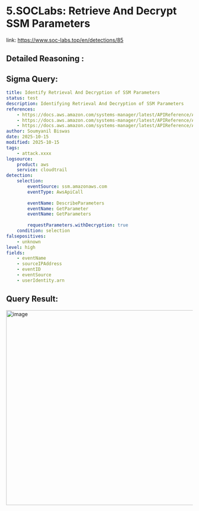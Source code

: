 # 5.SOCLabs: Retrieve And Decrypt SSM Parameters

link: https://www.soc-labs.top/en/detections/85

## Detailed Reasoning :


## Sigma Query:

```yaml
title: Identify Retrieval And Decryption of SSM Parameters
status: test
description: Identifying Retrieval And Decryption of SSM Parameters
references:
    - https://docs.aws.amazon.com/systems-manager/latest/APIReference/API_DescribeParameters.html
    - https://docs.aws.amazon.com/systems-manager/latest/APIReference/API_GetParameter.html
    - https://docs.aws.amazon.com/systems-manager/latest/APIReference/API_GetParameters.html
author: Soumyanil Biswas
date: 2025-10-15
modified: 2025-10-15
tags:
    - attack.xxxx
logsource:
    product: aws
    service: cloudtrail
detection:
    selection:
        eventSource: ssm.amazonaws.com
        eventType: AwsApiCall
        
        eventName: DescribeParameters
        eventName: GetParameter
        eventName: GetParameters
        
        requestParameters.withDecryption: true
    condition: selection 
falsepositives:
    - unknown
level: high
fields:
    - eventName
    - sourceIPAddress
    - eventID
    - eventSource
    - userIdentity.arn
```

## Query Result:

<img width="1923" height="525" alt="image" src="https://github.com/user-attachments/assets/facd51a9-42f9-44fd-94d2-5b17896fe773" />


